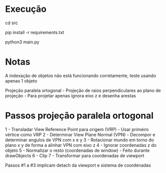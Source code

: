 # Execução
cd src

pip install -r requirements.txt

python3 main.py

# Notas
A indexação de objetos não está funcionando corretamente, teste usando apenas 1 objeto

Projeção paralela ortogonal
    - Projeção de raios perpendiculares ao plano de projeção
    - Para projetar apenas ignora eixo z e desenha arestas

# Passos projeção paralela ortogonal
1 - Transladar View Reference Point para origem (VRP)
    - Usar primeiro vértice como VRP
2 - Determinar View Plane Normal (VPN)
    - Decompor e determinar angulos de VPN com x e y
3 - Rotacionar mundo em torno do plano x y de forma a alinhar VPN com eixo z
4 - Ignorar coordenadas z do objeto
5 - Normalizar o resto (coordenadas de window)
    - Feito durante drawObjects
6 - Clip
7 - Transformar para coordenadas de viewport

Passos #1 a #3 implicam detach da viewport e sistema de coordenadas 